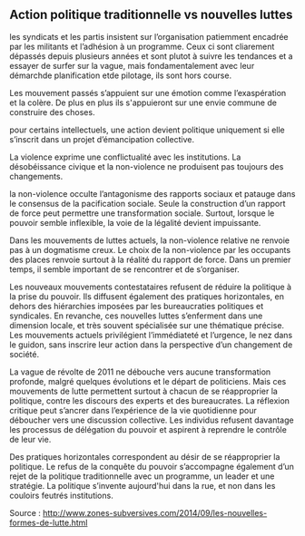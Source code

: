 ## Action politique traditionnelle vs nouvelles luttes


les syndicats et les partis insistent sur l’organisation patiemment encadrée par les militants et l’adhésion à un programme. Ceux ci sont cliarement dépassés depuis plusieurs années et sont plutot à suivre les tendances et a essayer de surfer sur la vague, mais fondamentalement avec leur démarchde planification etde  pilotage, ils sont hors course.

Les mouvement passés s’appuient sur une émotion comme l’exaspération et la colère. De plus en plus ils s'appuieront sur une envie commune de construire des choses.

pour certains intellectuels, une action devient politique uniquement si elle s’inscrit dans un projet d’émancipation collective. 

La violence exprime une conflictualité avec les institutions. La désobéissance civique et la non-violence ne produisent pas toujours des changements.

 la non-violence occulte l’antagonisme des rapports sociaux et patauge dans le consensus de la pacification sociale. Seule la construction d’un rapport de force peut permettre une transformation sociale. Surtout, lorsque le pouvoir semble inflexible, la voie de la légalité devient impuissante.

Dans les mouvements de luttes actuels, la non-violence relative ne renvoie pas à un dogmatisme creux. Le choix de la non-violence par les occupants des places renvoie surtout à la réalité du rapport de force. Dans un premier temps, il semble important de se rencontrer et de s’organiser.

Les nouveaux mouvements contestataires refusent de réduire la politique à la prise du pouvoir. Ils diffusent également des pratiques horizontales, en dehors des hiérarchies imposées par les bureaucraties politiques et syndicales. En revanche, ces nouvelles luttes s’enferment dans une dimension locale, et très souvent spécialisée sur une thématique précise. Les mouvements actuels privilégient l’immédiateté et l’urgence, le nez dans le guidon, sans inscrire leur action dans la perspective d’un changement de société.

La vague de révolte de 2011 ne débouche vers aucune transformation profonde, malgré quelques évolutions et le départ de politiciens. Mais ces mouvements de lutte permettent surtout à chacun de se réapproprier la politique, contre les discours des experts et des bureaucrates. La réflexion critique peut s’ancrer dans l’expérience de la vie quotidienne pour déboucher vers une discussion collective. Les individus refusent davantage les processus de délégation du pouvoir et aspirent à reprendre le contrôle de leur vie.

Des pratiques horizontales correspondent au désir de se réapproprier la politique. Le refus de la conquête du pouvoir s’accompagne également d’un rejet de la politique traditionnelle avec un programme, un leader et une stratégie. La politique s’invente aujourd'hui dans la rue, et non dans les couloirs feutrés institutions. 

Source : http://www.zones-subversives.com/2014/09/les-nouvelles-formes-de-lutte.html
